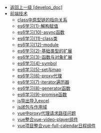 - [返回上一级 [develop_doc]](txz-note/develop_doc/)
- [前端技术](txz-note/develop_doc/前端技术/)
  - [class中原型链的指向关系](txz-note/develop_doc/前端技术/class中原型链的指向关系.md)
  - [es6学习(1)-解构赋值](txz-note/develop_doc/前端技术/es6学习(1)-解构赋值.md)
  - [es6学习(10)-async函数](txz-note/develop_doc/前端技术/es6学习(10)-async函数.md)
  - [es6学习(11)-class类](txz-note/develop_doc/前端技术/es6学习(11)-class类.md)
  - [es6学习(12)-module](txz-note/develop_doc/前端技术/es6学习(12)-module.md)
  - [es6学习(2)-基础类型的扩展](txz-note/develop_doc/前端技术/es6学习(2)-基础类型的扩展.md)
  - [es6学习(3)-函数与对象扩展](txz-note/develop_doc/前端技术/es6学习(3)-函数与对象扩展.md)
  - [es6学习(4)-symbol](txz-note/develop_doc/前端技术/es6学习(4)-symbol.md)
  - [es6学习(5)-set与map](txz-note/develop_doc/前端技术/es6学习(5)-set与map.md)
  - [es6学习(6)-proxy代理](txz-note/develop_doc/前端技术/es6学习(6)-proxy代理.md)
  - [es6学习(7)-iterator遍历器](txz-note/develop_doc/前端技术/es6学习(7)-iterator遍历器.md)
  - [es6学习(8)-generator函数](txz-note/develop_doc/前端技术/es6学习(8)-generator函数.md)
  - [es6学习(9)-promise函数](txz-note/develop_doc/前端技术/es6学习(9)-promise函数.md)
  - [js导出导入excel](txz-note/develop_doc/前端技术/js导出导入excel.md)
  - [js闭包与作用域](txz-note/develop_doc/前端技术/js闭包与作用域.md)
  - [vue中proxy代理请求路径问题](txz-note/develop_doc/前端技术/vue中proxy代理请求路径问题.md)
  - [vue整合vue-video-player组件](txz-note/develop_doc/前端技术/vue整合vue-video-player组件.md)
  - [vue项目整合vue-full-calendar日程组件](txz-note/develop_doc/前端技术/vue项目整合vue-full-calendar日程组件.md)
